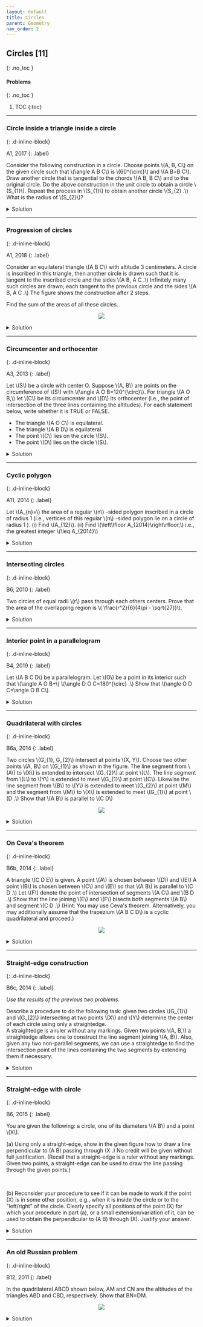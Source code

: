 ```yaml
---
layout: default
title: Circles
parent: Geometry
nav_order: 2
---
```


## Circles [11]
{: .no_toc  }

#### Problems
{: .no_toc  }

1. TOC
{:toc}

---


### Circle inside a triangle inside a circle
{: .d-inline-block}

A1, 2017
{: .label}


<p>
Consider the following construction in a circle.
Choose points \(A, B, C\) on the given circle such that \(\angle A B C\) is \(60^{\circ}\) and \(A B=B C\).
Draw another circle that is tangential to the chords \(A B, B C\) and to the original circle.
Do the above construction in the unit circle to obtain a circle \(S_{1}\).
Repeat the process in \(S_{1}\) to obtain another circle \(S_{2} .\) What is the radius of \(S_{2}\)?
</p>

<details><summary>Solution</summary>

<p>
Consider the center \(\mathrm{O}\) and diameter \(\mathrm{BD}\) of the unit circle. It is easy to see that \(S_{1}\) passes through \(D\) and its center \(E\) lies between \(O\) and \(D .\) Let \(r\) be the radius of \(S_{1},\) so length of \(\mathrm{ED}\) is \(r .\) Consider the perpendicular from \(\mathrm{E}\) to chord \(\mathrm{BA}\), meeting \(\mathrm{BA}\) in point \(\mathrm{F}\). Then length of \(\mathrm{EF}\) is also \(r\) and therefore in the \(30-60-90\) triangle \(\mathrm{BEF}\), the length of the hypotenuse \(\mathrm{BE}\) is \(2 r .\) Thus \(2=\mathrm{BD}=\mathrm{BE}+\mathrm{ED}=3 r,\) thus \(r=\frac{2}{3} .\) By similarity, the radius of \(S_{2}\) is \(\frac{2}{2} \times \frac{2}{2}=\frac{4}{a}\)
</p>

</details>

---

### Progression of circles
{: .d-inline-block}

A1, 2018
{: .label}



<p>
Consider an equilateral triangle \(A B C\) with altitude 3 centimeters. A circle is inscribed in this triangle, then another circle
is drawn such that it is tangent to the inscribed circle and the sides \(A B, A C .\) Infinitely many such circles are drawn; each tangent to the previous circle and the sides \(A B, A C .\) The figure shows the construction after 2 steps.

Find the sum of the areas of all these circles.
</p>

<p style="text-align:center;"><img src="/assets/images/2018_a1.png"></p>


<details><summary>Solution</summary>

<p>
Let us calculate the radius of the largest inscribed circle.

<p style="text-align:center;"><img src="/assets/images/cmi2018_a1_sol.svg"></p>

\begin{align}
BD &= \frac{AD}{\tan 60^{\circ}} = \frac{3}{\sqrt{3}} = \sqrt{3} \\
OD &= BD\times \tan 30^{\circ} = 1 \text{cm}
\end{align}

</p>

<p>
Hence, the size of the largest circle is 1 cm. The next triangle's base passes through point P. We know that AP=1 cm, which is 1/3rd the size of the altitude of the original triangle. Hence, the next circle that is inscribed is 1/3rd the size of the largest circle. The radii follow a geometric progression.
</p>

<p>

Let \(A\) denote the total area of these circles then:

\[
\begin{aligned}
A &=\pi(1)^{2}+\pi(1 / 3)^{2}+\pi(1 / 9)^{2}+\cdots \\
&=\pi+\pi(1 / 3)^{2}\left[1+(1 / 3)^{2}+(1 / 9)^{2}+\cdots\right] \\
&=\pi+(1 / 9) A \\
&=(9 / 8) \pi
\end{aligned}
\]

</p>

</details>

---

### Circumcenter and orthocenter
{: .d-inline-block}

A3, 2013
{: .label}

<p>
Let \(S\) be a circle with center O. Suppose \(A, B\) are points on the circumference of \(S\) with \(\angle A O B=120^{\circ}\).
For triangle \(A O B,\) let \(C\) be its circumcenter and \(D\) its orthocenter (i.e., the point of intersection of the three lines containing the altitudes).
For each statement below, write whether it is TRUE or FALSE.

<ul>
<li> The triangle \(A O C\) is equilateral.</li>
<li> The triangle \(A B D\) is equilateral.</li>
<li> The point \(C\) lies on the circle \(S\).</li>
<li> The point \(D\) lies on the circle \(S\).</li>
</ul>

</p>


<details><summary>Solution</summary>

<p>
All the statements are true.

Draw a picture and see that the bisector of \(\angle A O B\) splits this angle into two angles of \(60^{\circ}\) each and meets the circle, say in point \(C^{\prime} .\) Now the triangles \(O A C^{\prime}\) and \(O B C^{\prime}\) are both equilateral, so \(A C^{\prime}=O C^{\prime}=B C^{\prime},\) making \(C^{\prime}=C,\) the cirumcenter of triangle \(A O B\).
Similarly, letting \(C D^{\prime}\) be a diameter of the circle \(S,\) it is easy to deduce that \(\angle A O D^{\prime}=\angle B O D^{\prime}=120^{\circ}\) and that triangle \(A B D^{\prime}\) is also equilateral with \(O\) as its centroid.
Hence \(C D^{\prime} \perp A B,\) line \(B O \perp A D^{\prime}\) and line \(A O \perp B D^{\prime},\) making \(D^{\prime}=D,\) the orthocenter of triangle \(A O B\).
</p>


</details>

---


### Cyclic polygon
{: .d-inline-block}

A11, 2014
{: .label}

<p>
 Let \(A_{n}=\) the area of a regular \(n\) -sided polygon inscribed in a circle of radius 1 (i.e., vertices of this regular \(n\) -sided polygon lie on a circle of radius 1 ).
(i) Find \(A_{12}\).
(ii) Find \(\left\lfloor A_{2014}\right\rfloor,\) i.e., the greatest integer \(\leq A_{2014}\)
</p>


<details><summary>Solution</summary>

<p>
3 and 3.
</p>

</details>

---

### Intersecting circles
{: .d-inline-block}

B6, 2010
{: .label}


<p>
Two circles of equal radii \(r\) pass through each others centers. Prove that the area of the overlapping region is \( \frac{r^2}{6}(4\pi - \sqrt{27})\).
</p>


<details>
<summary>Solution</summary>
<p>


The radius of each circle is \(r\). The required common area is same as twice the area of the sector ACD minus the area of the rhombus ACBD.

The rhombus ACBD is made up of two equilateral triangles so its area is \( 2\times \frac{\sqrt{3}}{4}\times r^2 \).

<p style="text-align:center;"><img src="/assets/images/intersect_circle.svg"></p>


\begin{align}
\text{Common area} &= 2\times \text{Area of sector ACD} - 2\times\Delta ABC \\\\
&= 2\times\frac{\pi}{3}r^2 - 2\times \frac{\sqrt{3}}{4}r^2 \\\\
&=\frac{r^2}{6}(4\pi - \sqrt{27})
\end{align}


</p>
</details>


---

### Interior point in a parallelogram
{: .d-inline-block}

B4, 2019
{: .label}


<p>
Let \(A B C D\) be a parallelogram. Let \(O\) be a point in its interior such that \(\angle A O B+\) \(\angle D O C=180^{\circ} .\)
Show that \(\angle O D C=\angle O B C\).
</p>

<details><summary>Solution</summary>

<p>
Note that there exists an external point \(P\) such that \(A P\) is parallel to \(D O, B P\) is parallel to \(C O\) and \(O P\) is parallel to \(B C\).
Now \(A O B P\) is a cyclic quadrilateral. Rest is a straight-forward calculation involving angles.
</p>




</details>

---



### Quadrilateral with circles
{: .d-inline-block}

B6a, 2014
{: .label}

<p>
Two circles \(G_{1}, G_{2}\) intersect at points \(X, Y\). Choose two other points \(A, B\) on \(G_{1}\) as shown in the figure. The line segment from \(A\) to \(X\) is extended to intersect \(G_{2}\) at point \(L\). The line segment from \(L\) to \(Y\) is extended to meet \(G_{1}\) at point \(C\). Likewise the line segment from \(B\) to \(Y\) is extended to meet \(G_{2}\) at point \(M\) and the segment from \(M\) to \(X\) is extended to meet \(G_{1}\) at point \(D .\) Show that \(A B\) is parallel to \(C D\)
</p>


<p style="text-align:center;"><img src="/assets/images/cmi2014_b6_cyclic.svg"></p>


<details><summary>Solution</summary>

<p>
Draw segment \(B D .\) Now \(\angle B D C=\angle B Y C=\angle L Y M=\angle L X M=\angle A X D=\) \(\angle A B D,\) where the second and the fourth equalities are due to opposite angles and the other three equalities due to angles being in the same arc. Therefore \(A B\) and \(C D\) are parallel.
</p>


</details>

---

### On Ceva's theorem
{: .d-inline-block}

B6b, 2014
{: .label}

<p>
A triangle \(C D E\) is given. A point \(A\) is chosen between \(D\) and \(E\) A point \(B\) is chosen between \(C\) and \(E\) so that \(A B\) is parallel to \(C D .\) Let \(F\) denote the point of intersection of segments \(A C\) and \(B D .\) Show that the line joining \(E\) and \(F\) bisects both segments \(A B\) and segment \(C D .\) (Hint: You may use Ceva's theorem. Alternatively, you may additionally assume that the trapezium \(A B C D\) is a cyclic quadrilateral and proceed.)
</p>

<p style="text-align:center;"><img src="/assets/images/cmi2014_b6_triangle.svg"></p>


<details><summary>Solution</summary>

<p>
By Ceva's theorem in \(\triangle C D E,\) we have \(\frac{D A}{A E} \frac{E B}{B C} \frac{C H}{H D}=1 .\) As \(A B\) and \(C D\) are parallel, \(\frac{D A}{A E}=\frac{B C}{E B}\) so \(C H=D H .\) Also by the basic proportionality theorem, \(\frac{A I}{D H}=\frac{A E}{D E}=\frac{B E}{C E}=\frac{B I}{C H}\) and since \(C H=D H, A I=B I\).
</p>


</details>

---

### Straight-edge construction
{: .d-inline-block}

B6c, 2014
{: .label}

<i>Use the results of the previous two problems.</i>

<p>
Describe a procedure to do the following task: given two circles \(G_{1}\) and \(G_{2}\) intersecting at two points \(X\) and \(Y\) determine the center of each circle using only a straightedge.

<br>
A straightedge is a ruler without any markings. Given two points \(A, B,\) a straightedge allows one to construct the line segment joining \(A, B\).
Also, given any two non-parallel segments, we can use a straightedge to find the intersection point of the lines containing the two segments by extending them if necessary.

</p>

<details><summary>Solution</summary>

<p>
Extend \(A D\) and \(B C\) to meet in \(E\) and take \(F=\) the point of intersection of \(A C\) and \(B D .\) By parts (i) and (ii), the line \(E F\) is the bisector of two parallel chords and hence contains a diameter of the circle \(G_{1}\). Repeat the procedure with some other points \(A^{\prime}\) and \(B^{\prime}\) on \(G_{1}\) to get another diameter of \(G_{1}\). The intersection of the two diameters is the center of \(G_{1}\). Repeat the procedure for \(G_{2}\).

Note: If lines \(A D\) and \(B C\) do not meet, they are parallel. Then \(A B C D\) must be a rectangle (why?) and its diagonals are diameters, which intersect in the centre of \(G_{1}\). Note that here we have to assume that we can decide if two lines are parallel, which is implicit in the given assumption that if two lines intersect, then we can actually find the point of intersection by extending the given finite segments.
</p>


</details>

---


### Straight-edge with circle
{: .d-inline-block}

B6, 2015
{: .label}

<p>
You are given the following: a circle, one of its diameters \(A B\) and a point \(X\).
<br>

(a) Using only a straight-edge, show in the given figure how to draw a line perpendicular to \(A B\) passing through \(X .\) No credit will be given without full justification. (Recall that a straight-edge is a ruler without any markings. Given two points, a straight-edge can be used to draw the line passing through the given points.)

<br>

(b) Reconsider your procedure to see if it can be made to work if the point \(X\) is in some other position, e.g.,
when it is inside the circle or to the "left/right" of the circle.
Clearly specify all positions of the point \(X\) for which your procedure in part (a), or a small extension/variation of it, can be used to obtain the perpendicular to \(A B\) through \(X\).
Justify your answer.
</p>


<details><summary>Solution</summary>

<p>
(a) Line AX cuts the circle in C. Line BX cuts the circle in D. Lines AD and BC intersect in E. Line XE is perpendicular to line AB. Reason: Angles ADB and ACB are right angles, being angles in a semicircle. The altitudes of triangle \(\mathrm{XAB}\) are concurrent. Two of them are \(\mathrm{AD}\) and \(\mathrm{BC},\) so the third is contained in line XE.

<br>
(b) We will do a case-by-case analysis:<br>

<i>Case 1</i>: Suppose  X is not on the line AB so XAB is a triangle, nor on the  tangents to the circle at \(A\) (so line XA meets the circle in a point \(C\) different from \(A\) ),
nor on the tangent at \(\mathrm{B}\) (so line \(\mathrm{XB}\) meets the circle in a point \(\mathrm{D}\) different from \(\mathrm{B}\) ) nor on the given circle (so \(\mathrm{C}, \mathrm{D}\) and \(\mathrm{X}\) are all different). In this case the exact same procedure will work so long as we understand that the altitudes and their intersection point may lie outside triangle XAB. This is because the lines XA and XB meet the circle in two distinct points \(\mathrm{C}\) and \(\mathrm{D}\) that are different from \(\mathrm{X}, \mathrm{A}\) and \(\mathrm{B}\).

<br><br>

<i>Case 2</i>:  Suppose X is on one  of the  two tangents, say the tangent at A,but X is different from A.  In this case XA itself is the desired line! In terms of the construction, here we have \(\mathrm{A}=\mathrm{C}=\mathrm{E}\). Of course we have to assume that we can detect whether a line meeting a circle does so in one point or two. But this assumption is implicit in Case 1 also, because there we need to be able to identify the second point of intersection! <br>
<br><br>

<i>Case 3</i>: If \(\mathrm{X}\) is on line \(\mathrm{AB}\), then \(\mathrm{XAB}\) is not a triangle. If \(\mathrm{X}\) is not on line \(\mathrm{AB}\) but \(\mathrm{X}\) is on the circle, then \(\mathrm{XAB}\) is a triangle but \(\mathrm{X}=\mathrm{C}=\mathrm{D}=\mathrm{E},\) so we cannot draw line XE. Thus in these cases, the above procedure fails. <br>




</p>

</details>

---











### An old Russian problem
{: .d-inline-block}

B12, 2011
{: .label}

<p>In the quadrilateral ABCD shown below, AM and CN are the altitudes of the triangles ABD and CBD, respectively. Show that BN=DM.</p>

<p style="text-align:center;"><img src="/assets/images/cyclic_quad_ques.svg"></p>

<details>
<summary>Solution</summary>

The four points form the vertices of a cyclic quadrilateral with center as O. Drop a perpendicular from O to
DB with P as the base. P must bisect DB, so DP=BP.

<p style="text-align:center;"><img src="/assets/images/cyclic_quad_sol.svg"></p>

Here is the key.  Since AO = CO, their projections on BD are equal, so MP = NP. Subtracting gives DM = DP - MP = BP - NP = BN.


<p><i>Solution is due to Alexander Bogomolny who discussed this problem on <a href="https://www.cut-the-knot.org/Curriculum/Geometry/GeoGebra/ProjectionsInInscribedQuadrilateral.shtml">cut-the-knot</a> before it appeared in the CMI paper.</i></p>


</details>


